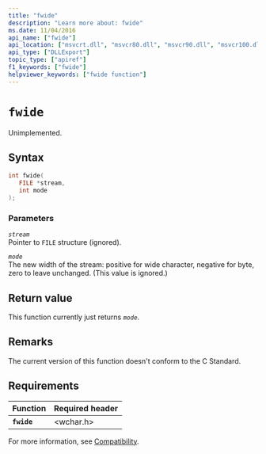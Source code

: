 ```yaml
---
title: "fwide"
description: "Learn more about: fwide"
ms.date: 11/04/2016
api_name: ["fwide"]
api_location: ["msvcrt.dll", "msvcr80.dll", "msvcr90.dll", "msvcr100.dll", "msvcr100_clr0400.dll", "msvcr110.dll", "msvcr110_clr0400.dll", "msvcr120.dll", "msvcr120_clr0400.dll", "ucrtbase.dll"]
api_type: ["DLLExport"]
topic_type: ["apiref"]
f1_keywords: ["fwide"]
helpviewer_keywords: ["fwide function"]
---
```

# `fwide`

Unimplemented.

## Syntax

```C
int fwide(
   FILE *stream,
   int mode
);
```

### Parameters

*`stream`*\
Pointer to `FILE` structure (ignored).

*`mode`*\
The new width of the stream: positive for wide character, negative for byte, zero to leave unchanged. (This value is ignored.)

## Return value

This function currently just returns *`mode`*.

## Remarks

The current version of this function doesn't conform to the C Standard.

## Requirements

| Function | Required header |
|---|---|
| **`fwide`** | \<wchar.h> |

For more information, see [Compatibility](../compatibility.md).
